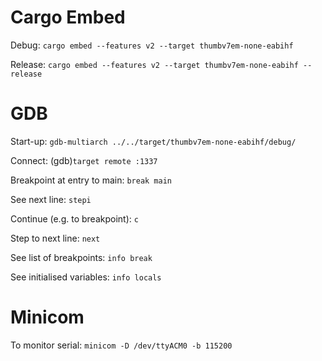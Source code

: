 # Cargo Embed #
Debug: `cargo embed --features v2 --target thumbv7em-none-eabihf`

Release: `cargo embed --features v2 --target thumbv7em-none-eabihf --release`

# GDB #
Start-up: `gdb-multiarch ../../target/thumbv7em-none-eabihf/debug/`

Connect: (gdb)`target remote :1337`

Breakpoint at entry to main: `break main`

See next line: `stepi`

Continue (e.g. to breakpoint): `c`

Step to next line: `next`

See list of breakpoints: `info break`

See initialised variables: `info locals`

# Minicom #
To monitor serial: `minicom -D /dev/ttyACM0 -b 115200`
